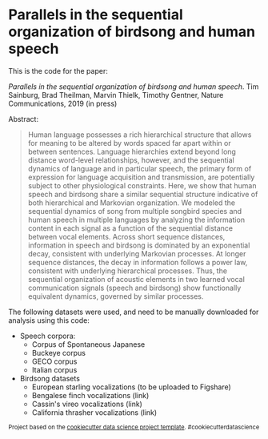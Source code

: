 Parallels in the sequential organization of birdsong and human speech
==============================

This is the code for the paper: 

<i>Parallels in the sequential organization of birdsong and human speech</i>. Tim Sainburg, Brad Theilman, Marvin Thielk, Timothy Gentner, Nature Communications, 2019 (in press)

Abstract:
> Human language possesses a rich hierarchical structure that allows for meaning to be altered by words spaced far apart within or between sentences. Language hierarchies extend beyond long distance word-level relationships, however, and the sequential dynamics of language and in particular speech, the primary form of expression for language acquisition and transmission, are potentially subject to other physiological constraints. Here, we show that human speech and birdsong share a similar sequential structure indicative of both hierarchical and Markovian organization. We modeled the sequential dynamics of song from multiple songbird species and human speech in multiple languages by analyzing the information content in each signal as a function of the sequential distance between vocal elements. Across short sequence distances, information in speech and birdsong is dominated by an exponential decay, consistent with underlying Markovian processes. At longer sequence distances, the decay in information follows a power law, consistent with underlying hierarchical processes.   Thus, the sequential organization of acoustic elements in two learned vocal communication signals (speech and birdsong) show functionally equivalent dynamics, governed by similar processes. 


The following datasets were used, and need to be manually downloaded for analysis using this code: 

- Speech corpora:
  - Corpus of Spontaneous Japanese
  - Buckeye corpus
  - GECO corpus
  - Italian corpus
- Birdsong datasets
  - European starling vocalizations (to be uploaded to Figshare)
  - Bengalese finch vocalizations (link)
  - Cassin's vireo vocalizations (link)
  - California thrasher vocalizations (link)
 


<p><small>Project based on the <a target="_blank" href="https://drivendata.github.io/cookiecutter-data-science/">cookiecutter data science project template</a>. #cookiecutterdatascience</small></p>
